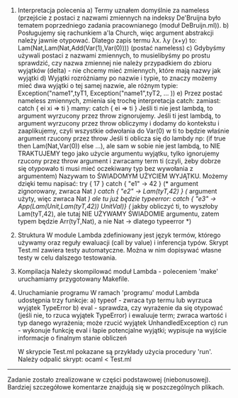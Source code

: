 
1. Interpretacja polecenia
   a) Termy uznałem domyślnie za nameless (przejście z postaci z nazwami zmiennych
      na indeksy De'Bruijna było tematem poprzedniego zadania pracownianego (moduł DeBruijn.ml)).
   b) Posługujemy się rachunkiem a'la Church, więc argument abstrakcji należy jawnie otypować.
      Dlatego zapis termu λx. λy (x+y) to: Lam(Nat,Lam(Nat,Add(Var(1),Var(0)))) (postać nameless)
   c) Gdybyśmy używali postaci z nazwami zmiennych, to musielibyśmy po prostu sprawdzić, czy nazwa zmiennej
      nie należy przypadkiem do zbioru wyjątków (delta) - nie chcemy mieć zmiennych, które mają nazwy jak wyjątki
   d) Wyjątki rozróżniamy po nazwie i typie, to znaczy możemy mieć dwa wyjątki o tej samej nazwie, ale różnym typie:
        Exception("name1",tyT1,
          Exception("name1",tyT2,
            ... ))
   e) Przez postać nameless zmiennych, zmienia się trochę interpretacja catch:
        zamiast: catch { ei xi => ti }
        mamy:    catch { ei => ti }
      Jeśli ti nie jest lambdą, to argument wyrzucony przez throw zignorujemy.
      Jeśli ti jest lambdą, to argument wyrzucony przez throw obliczymy
        i dodamy do kontekstu i zaaplikujemy, czyli wszystkie odwołania do Var(0)
        w ti to będzie właśnie argument rzucony przez throw
      Jeśli ti oblicza się do lambdy np: (if true then Lam(Nat,Var(0)) else ...),
        ale sam w sobie nie jest lambdą, to NIE TRAKTUJEMY tego jako użycie argumentu wyjątku,
        tylko ignorujemy rzucony przez throw argument i zwracamy term ti
        (czyli, żeby dobrze się otypowało ti musi mieć oczekiwany typ bez wywołania z argumentem)
      Nazywam to ŚWIADOMYM UŻYCIEM WYJĄTKU.
      Możemy dzięki temu napisać:
        try { 17 }
        catch { "e1" -> 42 }            (* argument zignorowany, zwraca Nat *)
        catch { "e2" -> Lam(tyT,42) }   (* argument użyty, więc zwraca Nat *)
      ale tu już będzie typeerror:
        catch { "e3" -> App(Lam(Unit,Lam(tyT,42))    UnitVal)}
        (* jakby obliczyć ti, to wyszłoby Lam(tyT,42), ale tutaj NIE UŻYWAMY ŚWIADOMIE
           argumentu, zatem typem będzie Arr(tyT,Nat), a nie Nat -> dlatego typeerror *)

2. Struktura
   W module Lambda zdefiniowany jest język termów, którego używamy
   oraz reguły ewaluacji (call by value) i inferencja typów.
   Skrypt Test.ml zawiera testy automatyczne. Można w nim dopisywać
   własne testy w celu dalszego testowania.

3. Kompilacja
   Należy skompilować moduł Lambda - poleceniem 'make' uruchamiamy przygotowany Makefile.

4. Uruchamianie programu
   W ramach 'programu' moduł Lambda udostępnia trzy funkcje:
   a) typeof - zwraca typ termu lub wyrzuca wyjątek TypeError
   b) eval - sprawdza, czy wyrażenie da się otypować
             (jeśli nie, to rzuca wyjątek TypeError) i ewaluuje term;
             zwraca wartość i typ danego wyrażenia;
             może rzucić wyjątek UnhandledException
   c) run - wykonuje funkcję eval i łapie potencjalne wyjątki;
            wypisuje na wyjście informacje o finalnym stanie obliczeń

   W skrypcie Test.ml pokazane są przykłady użycia procedury 'run'.
   Należy odpalić skrypt: ocaml < Test.ml

-----
Zadanie zostało zrealizowane w części podstawowej (niebonusowej).
Bardziej szczegółowe komentarze znajdują się w poszczególnych plikach.